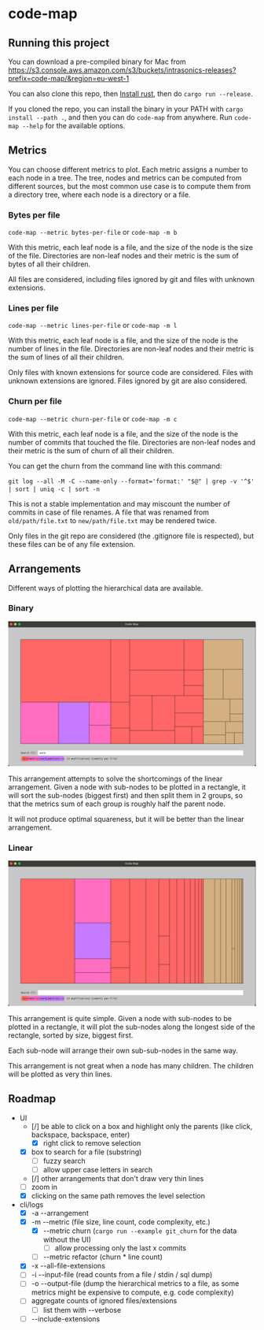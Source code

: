 # code-map

## Running this project

You can download a pre-compiled binary for Mac from https://s3.console.aws.amazon.com/s3/buckets/intrasonics-releases?prefix=code-map/&region=eu-west-1

You can also clone this repo, then [Install rust](https://www.rust-lang.org/tools/install), then do `cargo run --release`.

If you cloned the repo, you can install the binary in your PATH with `cargo install --path .`, and then you can do `code-map` from anywhere. Run `code-map --help` for the available options.

## Metrics 

You can choose different metrics to plot. Each metric assigns a number to each node in a tree. The tree, nodes and metrics can be computed from different sources, but the most common use case is to compute them from a directory tree, where each node is a directory or a file.

### Bytes per file

`code-map --metric bytes-per-file` or `code-map -m b`

With this metric, each leaf node is a file, and the size of the node is the size of the file. Directories are non-leaf nodes and their metric is the sum of bytes of all their children.

All files are considered, including files ignored by git and files with unknown extensions.

### Lines per file

`code-map --metric lines-per-file` or `code-map -m l`

With this metric, each leaf node is a file, and the size of the node is the number of lines in the file. Directories are non-leaf nodes and their metric is the sum of lines of all their children.

Only files with known extensions for source code are considered. Files with unknown extensions are ignored.
Files ignored by git are also considered.

### Churn per file

`code-map --metric churn-per-file` or `code-map -m c`

With this metric, each leaf node is a file, and the size of the node is the number of commits that touched the file. Directories are non-leaf nodes and their metric is the sum of churn of all their children.

You can get the churn from the command line with this command:
```
git log --all -M -C --name-only --format='format:' "$@" | grep -v '^$' | sort | uniq -c | sort -n
```

This is not a stable implementation and may miscount the number of commits in case of file renames. A file that was renamed from `old/path/file.txt` to `new/path/file.txt` may be rendered twice.

Only files in the git repo are considered (the .gitignore file is respected), but these files can be of any file extension.

## Arrangements

Different ways of plotting the hierarchical data are available.

### Binary

![binary](./screenshots/binary.png)

This arrangement attempts to solve the shortcomings of the linear arrangement. Given a node with sub-nodes to be plotted in a rectangle, it will sort the sub-nodes (biggest first) and then split them in 2 groups, so that the metrics sum of each group is roughly half the parent node.

It will not produce optimal squareness, but it will be better than the linear arrangement.

### Linear

![linear](./screenshots/linear.png)

This arrangement is quite simple. Given a node with sub-nodes to be plotted in a rectangle, it will plot the sub-nodes along the longest side of the rectangle, sorted by size, biggest first.

Each sub-node will arrange their own sub-sub-nodes in the same way.

This arrangement is not great when a node has many children. The children will be plotted as very thin lines.


## Roadmap

- UI
  - [/] be able to click on a box and highlight only the parents (like click, backspace, backspace, enter)
    - [x] right click to remove selection
  - [x] box to search for a file (substring)
    - [ ] fuzzy search
    - [ ] allow upper case letters in search
  - [/] other arrangements that don't draw very thin lines
  - [ ] zoom in
  - [x] clicking on the same path removes the level selection
- cli/logs
  - [x] -a --arrangement 
  - [x] -m --metric (file size, line count, code complexity, etc.)
    - [x] --metric churn (`cargo run --example git_churn` for the data without the UI)
      - [ ] allow processing only the last x commits
    - [ ] --metric refactor (churn * line count)
  - [x] -x --all-file-extensions
  - [ ] -i --input-file (read counts from a file / stdin / sql dump)
  - [ ] -o --output-file (dump the hierarchical metrics to a file, as some metrics might be expensive to compute, e.g. code complexity)
  - [ ] aggregate counts of ignored files/extensions
      - [ ] list them with --verbose
  - [ ] --include-extensions
